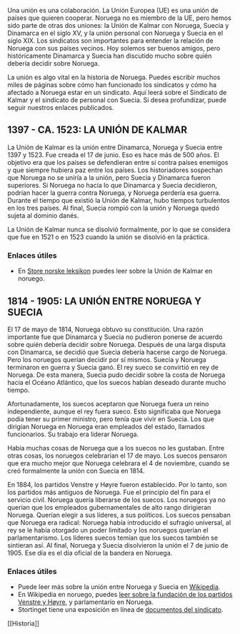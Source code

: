 Una unión es una colaboración. La Unión Europea (UE) es una unión de países que quieren cooperar. Noruega no es miembro de la UE, pero hemos sido parte de otras dos uniones: la Unión de Kalmar con Noruega, Suecia y Dinamarca en el siglo XV, y la unión personal con Noruega y Suecia en el siglo XIX. Los sindicatos son importantes para entender la relación de Noruega con sus países vecinos. Hoy solemos ser buenos amigos, pero históricamente Dinamarca y Suecia han discutido mucho sobre quién debería decidir sobre Noruega.

La unión es algo vital en la historia de Noruega. Puedes escribir muchos miles de páginas sobre cómo han funcionado los sindicatos y cómo ha afectado a Noruega estar en un sindicato. Aquí leerá sobre el Sindicato de Kalmar y el sindicato de personal con Suecia. Si desea profundizar, puede seguir nuestros enlaces publicados.

## 1397 - CA. 1523: LA UNIÓN DE KALMAR

La Unión de Kalmar es la unión entre Dinamarca, Noruega y Suecia entre 1397 y 1523. Fue creada el 17 de junio. Eso es hace más de 500 años. El objetivo era que los países se defendieran entre sí contra países enemigos y que siempre hubiera paz entre los países. Los historiadores sospechan que Noruega no se uniría a la unión, pero Suecia y Dinamarca fueron superiores. Si Noruega no hacía lo que Dinamarca y Suecia decidieron, podrían hacer la guerra contra Noruega, y Noruega perdería esa guerra. Durante el tiempo que existió la Unión de Kalmar, hubo tiempos turbulentos en los tres países. Al final, Suecia rompió con la unión y Noruega quedó sujeta al dominio danés.

La Unión de Kalmar nunca se disolvió formalmente, por lo que se considera que fue en 1521 o en 1523 cuando la unión se disolvió en la práctica.

### Enlaces útiles

-   En [Store norske leksikon](https://snl.no/Kalmarunionen) puedes leer sobre la Unión de Kalmar en noruego.

## 1814 - 1905: LA UNIÓN ENTRE NORUEGA Y SUECIA

El 17 de mayo de 1814, Noruega obtuvo su constitución. Una razón importante fue que Dinamarca y Suecia no pudieron ponerse de acuerdo sobre quién debería decidir sobre Noruega. Después de una larga disputa con Dinamarca, se decidió que Suecia debería hacerse cargo de Noruega. Pero los noruegos querían decidir por sí mismos. Suecia y Noruega terminaron en guerra y Suecia ganó. El rey sueco se convirtió en rey de Noruega. De esta manera, Suecia pudo decidir sobre la costa de Noruega hacia el Océano Atlántico, que los suecos habían deseado durante mucho tiempo.

Afortunadamente, los suecos aceptaron que Noruega fuera un reino independiente, aunque el rey fuera sueco. Esto significaba que Noruega podía tener su primer ministro, pero tenía que vivir en Suecia. Los que dirigían Noruega en Noruega eran empleados del estado, llamados funcionarios. Su trabajo era liderar Noruega.

Había muchas cosas de Noruega que a los suecos no les gustaban. Entre otras cosas, los noruegos celebrarían el 17 de mayo. Los suecos pensaron que era mucho mejor que Noruega celebrara el 4 de noviembre, cuando se creó formalmente la unión con Suecia en 1814.

En 1884, los partidos Venstre y Høyre fueron establecido. Por lo tanto, son los partidos más antiguos de Noruega. Fue el principio del fin para el servicio civil. Noruega quería liberarse de los suecos. Los noruegos ya no querían que los empleados gubernamentales de alto rango dirigieran Noruega. Querían elegir a sus líderes, a sus políticos. Los suecos pensaban que Noruega era radical: Noruega había introducido el sufragio universal, al rey se le había otorgado un poder limitado y los noruegos querían el parlamentarismo. Los líderes suecos temían que los suecos también se sintieran así. Al final, Noruega y Suecia disolvieron la unión el 7 de junio de 1905. Ese día es el día oficial de la bandera en Noruega.

### Enlaces útiles

-   Puede leer más sobre la unión entre Noruega y Suecia en [Wikipedia](https://en.wikipedia.org/wiki/Union_%20between_Sweden_and_Norway).
-   En Wikipedia en noruego, puedes [leer sobre la fundación de los partidos Venstre y Høyre](https://no.wikipedia.org/wiki/Parlamentarisme), y parlamentario en Noruega.
-   Stortinget tiene una exposición en línea de [documentos del sindicato](https://stortinget.no/no/Stortinget-og-demokratiet/Historikk/stortinget-og-unionen-med-sverige/).


[[Historia]]